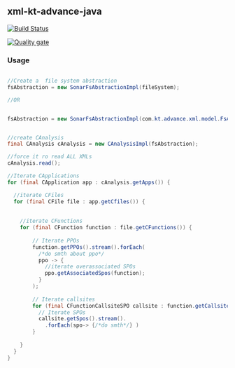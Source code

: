 ## xml-kt-advance-java

[![Build Status](https://travis-ci.org/mrbkt/xml-kt-advance-java.svg?branch=master)](https://travis-ci.org/mrbkt/xml-kt-advance-java)



[![Quality gate](https://sonarcloud.io/api/project_badges/measure?project=kt.advance%3Akt-advance-xml&metric=alert_status)](https://sonarcloud.io/dashboard?id=kt.advance%3Akt-advance-xml)


### Usage

```java

//Create a  file system abstraction
fsAbstraction = new SonarFsAbstractionImpl(fileSystem);

//OR


fsAbstraction = new SonarFsAbstractionImpl(com.kt.advance.xml.model.FsAbstractionImpl);


//create CAnalysis
final CAnalysis cAnalysis = new CAnalysisImpl(fsAbstraction);

//force it ro read ALL XMLs
cAnalysis.read();

//Iterate CApplications
for (final CApplication app : cAnalysis.getApps()) {

  //iterate CFiles
  for (final CFile file : app.getCfiles()) {
    
    
    //iterate CFunctions
    for (final CFunction function : file.getCFunctions()) {
      
        // Iterate PPOs
        function.getPPOs().stream().forEach(
          /*do smth about ppo*/
          ppo -> { 
            //iterate overassociated SPOs
            ppo.getAssociatedSpos(function);            
          }            
        );
          
        // Iterate callsites
        for (final CFunctionCallsiteSPO callsite : function.getCallsites()) {
          // Iterate SPOs
          callsite.getSpos().stream().
            .forEach(spo-> {/*do smth*/} )
        }
        
    }
  }
}
```

